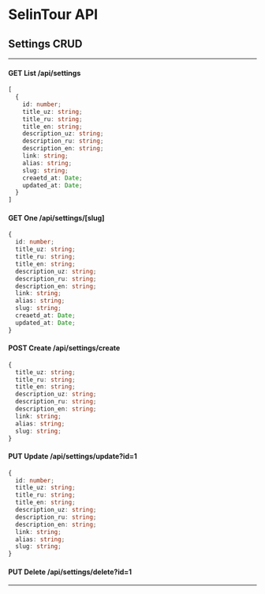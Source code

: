 # SelinTour API

## Settings CRUD

<hr />

#### GET List /api/settings

```TypeScript
[
  {
    id: number;
    title_uz: string;
    title_ru: string;
    title_en: string;
    description_uz: string;
    description_ru: string;
    description_en: string;
    link: string;
    alias: string;
    slug: string;
    creaetd_at: Date;
    updated_at: Date;
  }
]
```

#### GET One /api/settings/[slug]

```TypeScript
{
  id: number;
  title_uz: string;
  title_ru: string;
  title_en: string;
  description_uz: string;
  description_ru: string;
  description_en: string;
  link: string;
  alias: string;
  slug: string;
  creaetd_at: Date;
  updated_at: Date;
}
```

#### POST Create /api/settings/create

```TypeScript
{
  title_uz: string;
  title_ru: string;
  title_en: string;
  description_uz: string;
  description_ru: string;
  description_en: string;
  link: string;
  alias: string;
  slug: string;
}
```

#### PUT Update /api/settings/update?id=1

```TypeScript
{
  id: number;
  title_uz: string;
  title_ru: string;
  title_en: string;
  description_uz: string;
  description_ru: string;
  description_en: string;
  link: string;
  alias: string;
  slug: string;
}
```

#### PUT Delete /api/settings/delete?id=1

<hr />
